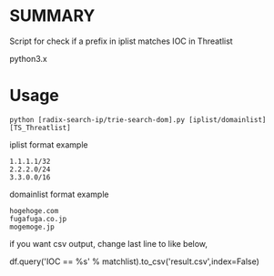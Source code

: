 # SUMMARY
Script for check if a prefix in iplist matches IOC in Threatlist

python3.x

# Usage
```
python [radix-search-ip/trie-search-dom].py [iplist/domainlist] [TS_Threatlist]
```

iplist format example  
```
1.1.1.1/32  
2.2.2.0/24  
3.3.0.0/16  
```
   
domainlist format example  
```  
hogehoge.com
fugafuga.co.jp
mogemoge.jp
```  

if you want csv output, change last line to like below, 

df.query('IOC == %s' % matchlist).to_csv('result.csv',index=False)

